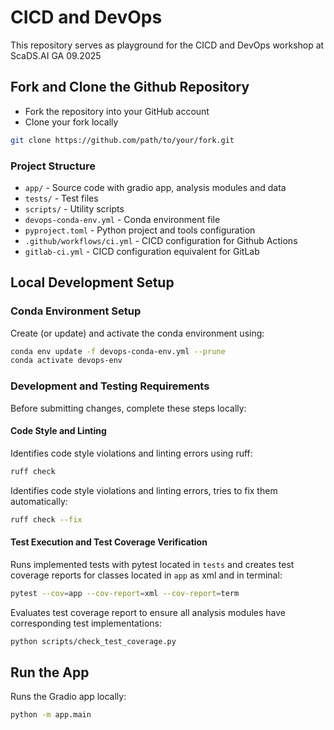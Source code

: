# CICD and DevOps

This repository serves as playground for the CICD and DevOps workshop at ScaDS.AI GA 09.2025

## Fork and Clone the Github Repository

* Fork the repository into your GitHub account
* Clone your fork locally
```bash
git clone https://github.com/path/to/your/fork.git
```

### Project Structure

- `app/` - Source code with gradio app, analysis modules and data
- `tests/` - Test files
- `scripts/` - Utility scripts
- `devops-conda-env.yml` - Conda environment file
- `pyproject.toml` - Python project and tools configuration
- `.github/workflows/ci.yml` - CICD configuration for Github Actions
- `gitlab-ci.yml` - CICD configuration equivalent for GitLab

## Local Development Setup

### Conda Environment Setup

Create (or update) and activate the conda environment using:

```bash
conda env update -f devops-conda-env.yml --prune
conda activate devops-env
```

### Development and Testing Requirements

Before submitting changes, complete these steps locally:

#### Code Style and Linting

Identifies code style violations and linting errors using ruff:

```bash
ruff check
```

Identifies code style violations and linting errors, tries to fix them automatically:

```bash
ruff check --fix
```

#### Test Execution and Test Coverage Verification

Runs implemented tests with pytest located in `tests` and creates test coverage reports for classes located in `app` as xml and in terminal:

```bash
pytest --cov=app --cov-report=xml --cov-report=term
```

Evaluates test coverage report to ensure all analysis modules have corresponding test implementations:

```bash
python scripts/check_test_coverage.py
```

## Run the App

Runs the Gradio app locally:

```bash
python -m app.main
```
